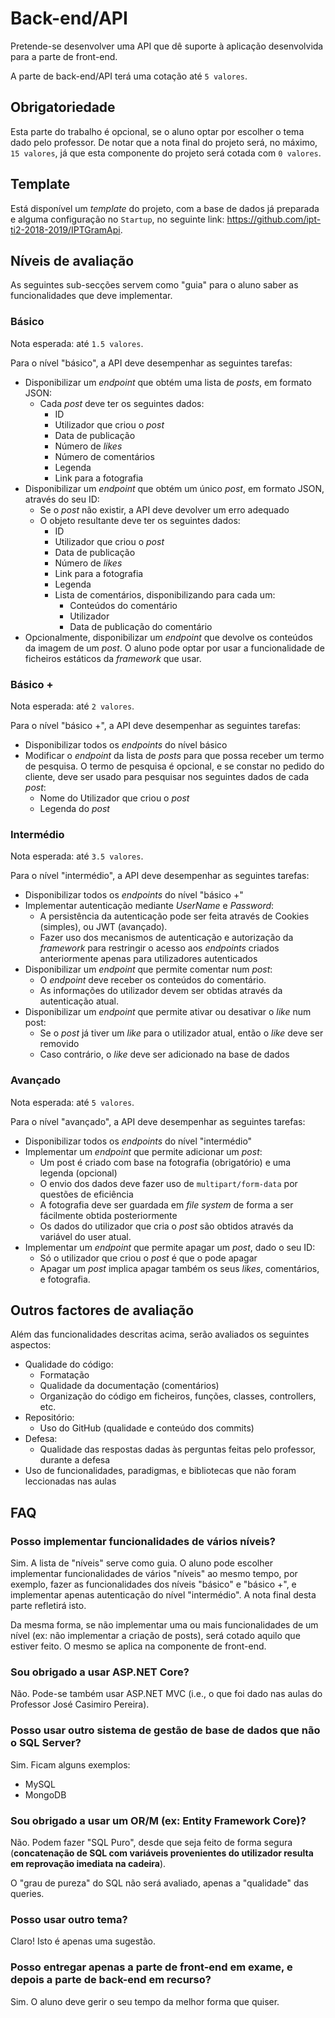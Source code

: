 # Back-end/API

Pretende-se desenvolver uma API que dê suporte à aplicação desenvolvida para a parte de front-end.

A parte de back-end/API terá uma cotação até `5 valores`.

## Obrigatoriedade

Esta parte do trabalho é opcional, se o aluno optar por escolher o tema dado pelo professor. De notar que a nota final do projeto será, no máximo, `15 valores`, já que esta componente do projeto será cotada com `0 valores`.

## Template

Está disponível um _template_ do projeto, com a base de dados já preparada e alguma configuração no `Startup`, no seguinte link: https://github.com/ipt-ti2-2018-2019/IPTGramApi.

## Níveis de avaliação

As seguintes sub-secções servem como "guia" para o aluno saber as funcionalidades que deve implementar.

### Básico

Nota esperada: até `1.5 valores`.

Para o nível "básico", a API deve desempenhar as seguintes tarefas:

-   Disponibilizar um _endpoint_ que obtém uma lista de _posts_, em formato JSON:
    -   Cada _post_ deve ter os seguintes dados:
        -   ID
        -   Utilizador que criou o _post_
        -   Data de publicação
        -   Número de _likes_
        -   Número de comentários
        -   Legenda
        -   Link para a fotografia
-   Disponibilizar um _endpoint_ que obtém um único _post_, em formato JSON, através do seu ID:
    -   Se o _post_ não existir, a API deve devolver um erro adequado
    -   O objeto resultante deve ter os seguintes dados:
        -   ID
        -   Utilizador que criou o _post_
        -   Data de publicação
        -   Número de _likes_
        -   Link para a fotografia
        -   Legenda
        -   Lista de comentários, disponibilizando para cada um:
            -   Conteúdos do comentário
            -   Utilizador
            -   Data de publicação do comentário
-   Opcionalmente, disponibilizar um _endpoint_ que devolve os conteúdos da imagem de um _post_. O aluno pode optar por usar a funcionalidade de ficheiros estáticos da _framework_ que usar.

### Básico +

Nota esperada: até `2 valores`.

Para o nível "básico +", a API deve desempenhar as seguintes tarefas:

-   Disponibilizar todos os _endpoints_ do nível básico
-   Modificar o _endpoint_ da lista de _posts_ para que possa receber um termo de pesquisa. O termo de pesquisa é opcional, e se constar no pedido do cliente, deve ser usado para pesquisar nos seguintes dados de cada _post_:
    -   Nome do Utilizador que criou o _post_
    -   Legenda do _post_

### Intermédio

Nota esperada: até `3.5 valores`.

Para o nível "intermédio", a API deve desempenhar as seguintes tarefas:

-   Disponibilizar todos os _endpoints_ do nível "básico +"
-   Implementar autenticação mediante _UserName_ e _Password_:
    -   A persistência da autenticação pode ser feita através de Cookies (simples), ou JWT (avançado).
    -   Fazer uso dos mecanismos de autenticação e autorização da _framework_ para restringir o acesso aos _endpoints_ criados anteriormente apenas para utilizadores autenticados
-   Disponibilizar um _endpoint_ que permite comentar num _post_:
    -   O _endpoint_ deve receber os conteúdos do comentário.
    -   As informações do utilizador devem ser obtidas através da autenticação atual.
-   Disponibilizar um _endpoint_ que permite ativar ou desativar o _like_ num post:
    -   Se o _post_ já tiver um _like_ para o utilizador atual, então o _like_ deve ser removido
    -   Caso contrário, o _like_ deve ser adicionado na base de dados

### Avançado

Nota esperada: até `5 valores`.

Para o nível "avançado", a API deve desempenhar as seguintes tarefas:

-   Disponibilizar todos os _endpoints_ do nível "intermédio"
-   Implementar um _endpoint_ que permite adicionar um _post_:
    -   Um post é criado com base na fotografia (obrigatório) e uma legenda (opcional)
    -   O envio dos dados deve fazer uso de `multipart/form-data` por questões de eficiência
    -   A fotografia deve ser guardada em _file system_ de forma a ser fácilmente obtida posteriormente
    -   Os dados do utilizador que cria o _post_ são obtidos através da variável do user atual.
-   Implementar um _endpoint_ que permite apagar um _post_, dado o seu ID:
    -   Só o utilizador que criou o _post_ é que o pode apagar
    -   Apagar um _post_ implica apagar também os seus _likes_, comentários, e fotografia.

## Outros factores de avaliação

Além das funcionalidades descritas acima, serão avaliados os seguintes aspectos:

-   Qualidade do código:
    -   Formatação
    -   Qualidade da documentação (comentários)
    -   Organização do código em ficheiros, funções, classes, controllers, etc.
-   Repositório:
    -   Uso do GitHub (qualidade e conteúdo dos commits)
-   Defesa:
    -   Qualidade das respostas dadas às perguntas feitas pelo professor, durante a defesa
-   Uso de funcionalidades, paradigmas, e bibliotecas que não foram leccionadas nas aulas

## FAQ

### Posso implementar funcionalidades de vários níveis?

Sim. A lista de "níveis" serve como guia. O aluno pode escolher implementar funcionalidades de vários "níveis" ao mesmo tempo, por exemplo, fazer as funcionalidades dos níveis "básico" e "básico +", e implementar apenas autenticação do nível "intermédio". A nota final desta parte refletirá isto.

Da mesma forma, se não implementar uma ou mais funcionalidades de um nível (ex: não implementar a criação de posts), será cotado aquilo que estiver feito. O mesmo se aplica na componente de front-end.

### Sou obrigado a usar ASP.NET Core?

Não. Pode-se também usar ASP.NET MVC (i.e., o que foi dado nas aulas do Professor José Casimiro Pereira).

### Posso usar outro sistema de gestão de base de dados que não o SQL Server?

Sim. Ficam alguns exemplos:

-   MySQL
-   MongoDB

### Sou obrigado a usar um OR/M (ex: Entity Framework Core)?

Não. Podem fazer "SQL Puro", desde que seja feito de forma segura (**concatenação de SQL com variáveis provenientes do utilizador resulta em reprovação imediata na cadeira**).

O "grau de pureza" do SQL não será avaliado, apenas a "qualidade" das queries.

### Posso usar outro tema?

Claro! Isto é apenas uma sugestão.

### Posso entregar apenas a parte de front-end em exame, e depois a parte de back-end em recurso?

Sim. O aluno deve gerir o seu tempo da melhor forma que quiser.
